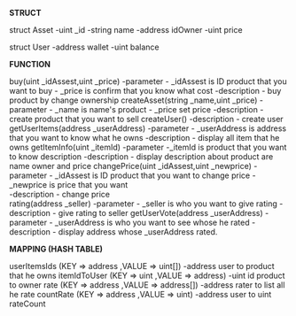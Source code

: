 **STRUCT**

struct Asset
	-uint _id
	-string name
	-address  idOwner
	-uint price


struct User
	-address wallet
	-uint balance



**FUNCTION**

buy(uint _idAssest,uint _price) 
	-parameter
		- _idAssest is ID product that you want to buy
		- _price is confirm that you know what cost
	-description 
		- buy product by change ownership
createAsset(string _name,uint _price)
	-parameter
		- _name is name's product
		- _price set price
	-description
		- create product that you want to sell
createUser()
	-description
		- create user 
getUserItems(address _userAddress)
	-parameter
		- _userAddress is address that you want to know what he owns
	-description
		- display all item that he owns
getItemInfo(uint _itemId)
	-parameter
		-_itemId is product that you want to know description
	-description
		- display description about product are name owner and price
changePrice(uint _idAssest,uint _newprice)
	-parameter
		- _idAssest is ID product that you want to change price
		- _newprice is price that you want	
	-description
		- change price		
rating(address _seller)
	-parameter
		- _seller is who you want to give rating
	-description
		- give rating to seller
getUserVote(address _userAddress)
	-parameter
		- _userAddress is who you want to see whose he rated
	-description
		- display address whose _userAddress rated.



**MAPPING (HASH TABLE)**

userItemsIds (KEY => address ,VALUE => uint[])
	-address user to product that he owns
itemIdToUser (KEY => uint ,VALUE => address)
	-uint id product to owner
rate (KEY => address ,VALUE => address[])
	-address rater to list all he rate
countRate (KEY => address ,VALUE => uint)
	-address user to uint rateCount
